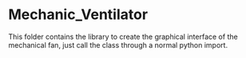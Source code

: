 # Mechanic_Ventilator

This folder contains the library to create the graphical interface of the mechanical fan, just call the class through a normal python import.




